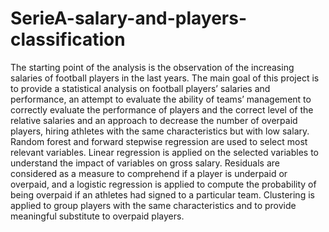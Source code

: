 # SerieA-salary-and-players-classification
The starting point of the analysis is the observation of the increasing salaries of football
players in the last years. The main goal of this project is to provide a statistical analysis
on football players’ salaries and performance, an attempt to evaluate the ability of teams’
management to correctly evaluate the performance of players and the correct level of
the relative salaries and an approach to decrease the number of overpaid players, hiring
athletes with the same characteristics but with low salary. Random forest and forward
stepwise regression are used to select most relevant variables. Linear regression is applied
on the selected variables to understand the impact of variables on gross salary. Residuals
are considered as a measure to comprehend if a player is underpaid or overpaid, and a
logistic regression is applied to compute the probability of being overpaid if an athletes
had signed to a particular team. Clustering is applied to group players with the same
characteristics and to provide meaningful substitute to overpaid players.
